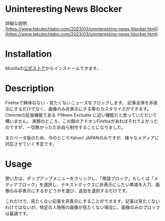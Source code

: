 
# Uninteresting News Blocker
詳細な説明:  
[https://www.tekutechlabo.com/2023/03/uninteresting-news-blocker.html](https://www.tekutechlabo.com/2023/03/uninteresting-news-blocker.html)


# Installation
Mozillaの[公式ストア](https://addons.mozilla.org/ja/firefox/addon/uninteresting-news-blocker/)からインストールできます。

# Description
Firefoxで興味のない・見たくないニュースをブロックします。
記事全体を非表示にするだけでなく、画像のみ非表示にする等のカスタマイズができます。
Chromeの拡張機能である Y!News Excluder に近い機能だと思っていただいて構いません。
実際のところ、この類のアドオンFirefoxがあればそれでよかったのですが、一切無かったため自ら制作することになりました。

まだベータ版のため、今のところYahoo! JAPANのみですが、様々なメディアに対応させていく予定です。

# Usage

使い方は、ポップアップメニューをクリックし、「用語ブロック」もしくは「メディアブロック」を選択し、テキストボックスに非表示にしたい単語を入力、画像のみ非表示にするかどうかを選び、追加を選択するだけです。

これだけで、見たくない記事を非表示にすることができます。記事は見たくないわけではないが、特定の人物等の画像が見たくない場合に、画像のみのブロックは最適です。
